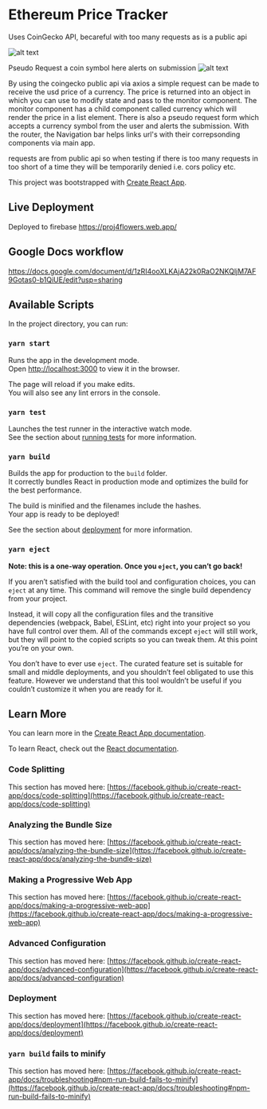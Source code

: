 # Ethereum Price Tracker

Uses CoinGecko API, becareful with too many requests as is a public api

![alt text](https://i.ibb.co/vjdqSxS/Screen-Shot-2021-12-07-at-5-24-45-PM.png)

Pseudo Request a coin symbol here alerts on submission
![alt text](https://i.ibb.co/9r9FDry/Screen-Shot-2021-12-07-at-5-24-54-PM.png)


By using the coingecko public api via axios a simple request can be made to receive the usd price of a currency. The price is returned into an object in which you can use to modify state and pass to the monitor component. The monitor component has a child component called currency which will render the price in a list element. There is also a pseudo request form which accepts a currency symbol from the user and alerts the submission. With the router, the Navigation bar helps links url's with their correpsonding components via main app.

requests are from public api so when testing if there is too many requests in too short of a time they will be temporarily denied i.e. cors policy etc.

This project was bootstrapped with [Create React App](https://github.com/facebook/create-react-app).

## Live Deployment
Deployed to firebase
https://proj4flowers.web.app/

## Google Docs workflow
https://docs.google.com/document/d/1zRI4ooXLKAjA22k0RaO2NKQljM7AF9Gotas0-b1QiUE/edit?usp=sharing

## Available Scripts

In the project directory, you can run:

### `yarn start`

Runs the app in the development mode.\
Open [http://localhost:3000](http://localhost:3000) to view it in the browser.

The page will reload if you make edits.\
You will also see any lint errors in the console.

### `yarn test`

Launches the test runner in the interactive watch mode.\
See the section about [running tests](https://facebook.github.io/create-react-app/docs/running-tests) for more information.

### `yarn build`

Builds the app for production to the `build` folder.\
It correctly bundles React in production mode and optimizes the build for the best performance.

The build is minified and the filenames include the hashes.\
Your app is ready to be deployed!

See the section about [deployment](https://facebook.github.io/create-react-app/docs/deployment) for more information.

### `yarn eject`

**Note: this is a one-way operation. Once you `eject`, you can’t go back!**

If you aren’t satisfied with the build tool and configuration choices, you can `eject` at any time. This command will remove the single build dependency from your project.

Instead, it will copy all the configuration files and the transitive dependencies (webpack, Babel, ESLint, etc) right into your project so you have full control over them. All of the commands except `eject` will still work, but they will point to the copied scripts so you can tweak them. At this point you’re on your own.

You don’t have to ever use `eject`. The curated feature set is suitable for small and middle deployments, and you shouldn’t feel obligated to use this feature. However we understand that this tool wouldn’t be useful if you couldn’t customize it when you are ready for it.

## Learn More

You can learn more in the [Create React App documentation](https://facebook.github.io/create-react-app/docs/getting-started).

To learn React, check out the [React documentation](https://reactjs.org/).

### Code Splitting

This section has moved here: [https://facebook.github.io/create-react-app/docs/code-splitting](https://facebook.github.io/create-react-app/docs/code-splitting)

### Analyzing the Bundle Size

This section has moved here: [https://facebook.github.io/create-react-app/docs/analyzing-the-bundle-size](https://facebook.github.io/create-react-app/docs/analyzing-the-bundle-size)

### Making a Progressive Web App

This section has moved here: [https://facebook.github.io/create-react-app/docs/making-a-progressive-web-app](https://facebook.github.io/create-react-app/docs/making-a-progressive-web-app)

### Advanced Configuration

This section has moved here: [https://facebook.github.io/create-react-app/docs/advanced-configuration](https://facebook.github.io/create-react-app/docs/advanced-configuration)

### Deployment

This section has moved here: [https://facebook.github.io/create-react-app/docs/deployment](https://facebook.github.io/create-react-app/docs/deployment)

### `yarn build` fails to minify

This section has moved here: [https://facebook.github.io/create-react-app/docs/troubleshooting#npm-run-build-fails-to-minify](https://facebook.github.io/create-react-app/docs/troubleshooting#npm-run-build-fails-to-minify)
